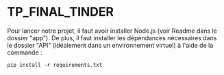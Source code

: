 # TP_FINAL_TINDER

Pour lancer notre projet, il faut avoir installer Node.js (voir Readme dans le dossier "app"). De plus, il faut installer les dépendances nécessaires dans le dossier "API" (idéalement dans un environnement virtuel) à l'aide de la commande :
```
pip install -r requirements.txt
```

